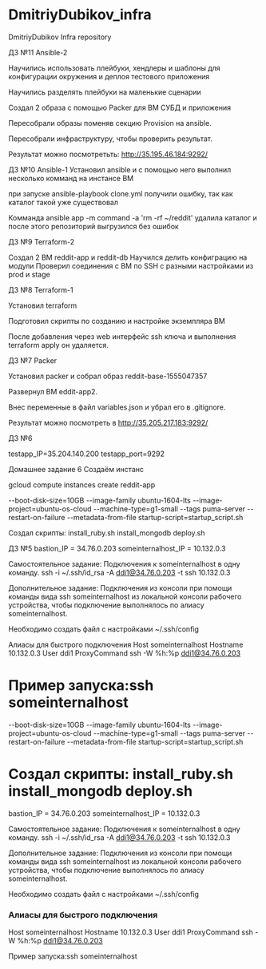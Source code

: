 # DmitriyDubikov_infra
DmitriyDubikov Infra repository

ДЗ №11 Ansible-2 

Научились использовать плейбуки, хендлеры и шаблоны для конфигурации
окружения и деплоя тестового приложения

Научились разделять плейбуки на маленькие сценарии

Создал 2 образа с помощью Packer для ВМ СУБД и приложения

Пересобрали образы поменяв секцию Provision на ansible.

Пересобрали инфраструктуру, чтобы проверить результат.

Результат можно посмотретьть: http://35.195.46.184:9292/

ДЗ №10 Ansible-1
Установил ansible и с помощью него выполнил несколько комманд на инстансе ВМ

при запуске ansible-playbook clone.yml получили ошибку, так как каталог такой уже существовал

Комманда ansible app -m command -a 'rm -rf ~/reddit' удалила каталог и после этого репозиторий выгрузился без ошибок

ДЗ №9 Terraform-2

Создал 2 ВМ reddit-app и reddit-db
Научился делить конфиграцию на модули
Проверил соединения с ВМ по SSH с разными настройками из prod и stage


ДЗ №8 Terraform-1

Установил terraform

Подготовил скрипты по созданию и настройке экземпляра ВМ

После добавления через web интерфейс ssh ключа и выполнения terraform apply он удаляется.

ДЗ №7 Packer

Установил packer и собрал образ reddit-base-1555047357

Развернул ВМ eddit-app2.

Внес переменные в файл variables.json и убрал его в .gitignore.

Результат можно посмотреть в http://35.205.217.183:9292/

ДЗ №6

testapp_IP=35.204.140.200 testapp_port=9292

Домашнее задание 6 Создаём инстанс

gcloud compute instances create reddit-app

--boot-disk-size=10GB
--image-family ubuntu-1604-lts
--image-project=ubuntu-os-cloud
--machine-type=g1-small
--tags puma-server
--restart-on-failure --metadata-from-file startup-script=startup_script.sh

Создал скрипты: install_ruby.sh install_mongodb deploy.sh

ДЗ №5
bastion_IP = 34.76.0.203 someinternalhost_IP = 10.132.0.3

Самостоятельное задание: Подключения к someinternalhost в одну команду. ssh -i ~/.ssh/id_rsa -A ddi1@34.76.0.203 -t ssh 10.132.0.3

Дополнительное задание: Подключения из консоли при помощи команды вида ssh someinternalhost из локальной консоли рабочего устройства, чтобы подключение выполнялось по алиасу someinternalhost.

Необходимо создать файл с настройками ~/.ssh/config

Алиасы для быстрого подключения
Host someinternalhost Hostname 10.132.0.3 User ddi1 ProxyCommand ssh -W %h:%p ddi1@34.76.0.203

Пример запуска:ssh someinternalhost
=======
 --boot-disk-size=10GB
 --image-family ubuntu-1604-lts
 --image-project=ubuntu-os-cloud
 --machine-type=g1-small
 --tags puma-server
 --restart-on-failure
 --metadata-from-file startup-script=startup_script.sh

Создал скрипты:
install_ruby.sh
install_mongodb
deploy.sh
=======

bastion_IP = 34.76.0.203
someinternalhost_IP = 10.132.0.3

Самостоятельное задание:
Подключения к someinternalhost в одну команду.
ssh -i ~/.ssh/id_rsa -A ddi1@34.76.0.203 -t ssh 10.132.0.3

Дополнительное задание:
Подключения из консоли при помощи команды вида ssh someinternalhost из локальной
консоли рабочего устройства, чтобы подключение выполнялось по алиасу someinternalhost.

Необходимо создать файл с настройками
~/.ssh/config 

### Алиасы для быстрого подключения ###
Host someinternalhost
     Hostname 10.132.0.3
     User ddi1
     ProxyCommand ssh -W %h:%p ddi1@34.76.0.203

Пример запуска:ssh someinternalhost

